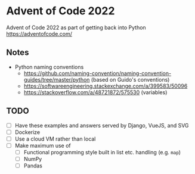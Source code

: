 # Advent of Code 2022

Advent of Code 2022 as part of getting back into Python https://adventofcode.com/

## Notes

- Python naming conventions
  - https://github.com/naming-convention/naming-convention-guides/tree/master/python (based on
  Guido's conventions)
  - https://softwareengineering.stackexchange.com/a/399583/50096
  - https://stackoverflow.com/a/48721872/575530 (variables)

## TODO

- [ ] Have these examples and answers served by Django, VueJS, and SVG
- [ ] Dockerize
- [ ] Use a cloud VM rather than local
- [ ] Make maximum use of
  - [ ] Functional programming style built in list etc. handling (e.g. `map`)
  - [ ] NumPy
  - [ ] Pandas
